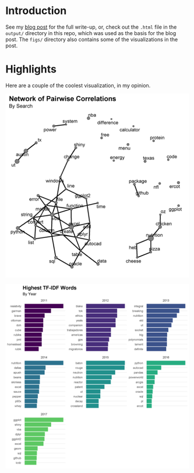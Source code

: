 
Introduction
============

See my [blog post](https://tonyelhabr.rbind.io/posts/tidy-text-analysis-google-search-history/) for the full write-up, or, check out the `.html` file in the `output/` directory in this repo, which was used as the basis for the blog post. The `figs/` directory also contains some of the visualizations in the post.

Highlights
==========

Here are a couple of the coolest visualization, in my opinion.

![](figs/viz_corrs_network-tony.png)

![](figs/viz_tfidf-tony.png)
